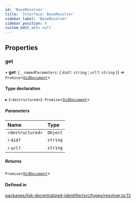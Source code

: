```yaml
---
id: 'BaseResolver'
title: 'Interface: BaseResolver'
sidebar_label: 'BaseResolver'
sidebar_position: 0
custom_edit_url: null
---
```


## Properties

### get

• **get**: (`__namedParameters`: { `did?`: `string` ; `url?`: `string` }) => `Promise`<[`DidDocument`](DidDocument.md)\>

#### Type declaration

▸ (`«destructured»`): `Promise`<[`DidDocument`](DidDocument.md)\>

##### Parameters

| Name             | Type     |
| :--------------- | :------- |
| `«destructured»` | `Object` |
| › `did?`         | `string` |
| › `url?`         | `string` |

##### Returns

`Promise`<[`DidDocument`](DidDocument.md)\>

#### Defined in

[packages/lisk-decentralized-identifier/src/types/resolver.ts:13](https://github.com/aldhosutra/lisk-did/blob/dbe4f6c/packages/lisk-decentralized-identifier/src/types/resolver.ts#L13)
